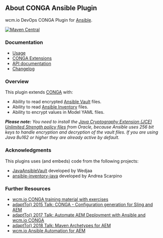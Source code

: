 ## About CONGA Ansible Plugin

wcm.io DevOps CONGA Plugin for [Ansible][ansible].

[![Maven Central](https://img.shields.io/maven-central/v/io.wcm.devops.conga.plugins/io.wcm.devops.conga.plugins.ansible)](https://repo1.maven.org/maven2/io/wcm/devops/conga/plugins/io.wcm.devops.conga.plugins.ansible)


### Documentation

* [Usage][usage]
* [CONGA Extensions][extensions]
* [API documentation][apidocs]
* [Changelog][changelog]


### Overview

This plugin extends [CONGA][conga] with:

* Ability to read encrypted [Ansible Vault][ansible-vault] files.
* Ability to read [Ansible Inventory][ansible-inventory] files.
* Ability to encrypt values in Model YAML files.

_**Please note:** You need to install the [Java Cryptography Extension (JCE) Unlimited Strength policy files][jce-policy] from Oracle, because Ansible uses 256 bit keys to handle encryption and decryption of the vault files. If you are using Java 8u162 or higher they are already active by default._


### Acknowledgments

This plugins uses (and embeds) code from the following projects:

* [JavaAnsibleVault][ansible-vault-java] developed by Wedjaa
* [ansible-inventory-java][ansible-inventory-java] developed by Andrea Scarpino


### Further Resources

* [wcm.io CONGA training material with exercises](https://training.wcm.io/conga/)
* [adaptTo() 2015 Talk: CONGA - Configuration generation for Sling and AEM][adaptto-talk-2015-conga]
* [adaptTo() 2017 Talk: Automate AEM Deployment with Ansible and wcm.io CONGA][adaptto-talk-2017-aem-ansible]
* [adaptTo() 2018 Talk: Maven Archetypes for AEM][adaptto-talk-2018-aem-archetypes]
* [wcm.io Ansible Automation for AEM][aem-ansible]


[usage]: usage.html
[extensions]: extensions.html
[apidocs]: conga-ansible-plugin/apidocs/
[changelog]: changes-report.html
[conga]: https://devops.wcm.io/conga/
[ansible]: https://www.ansible.com/
[ansible-inventory]: http://docs.ansible.com/ansible/latest/intro_inventory.html
[ansible-inventory-java]: https://github.com/ilpianista/ansible-inventory-java
[ansible-vault]: https://docs.ansible.com/ansible/latest/vault.html
[ansible-vault-java]: https://github.com/Wedjaa/JavaAnsibleVault
[jce-policy]: http://www.oracle.com/technetwork/java/javase/downloads/jce8-download-2133166.html
[adaptto-talk-2015-conga]: https://adapt.to/2015/en/schedule/conga---configuration-generation-for-sling-and-aem.html
[adaptto-talk-2017-aem-ansible]: https://adapt.to/2017/en/schedule/automate-aem-deployment-with-ansible-and-wcm-io-conga.html
[adaptto-talk-2018-aem-archetypes]: https://adapt.to/2018/en/schedule/maven-archetypes-for-aem.html
[aem-ansible]: https://devops.wcm.io/ansible-aem/
